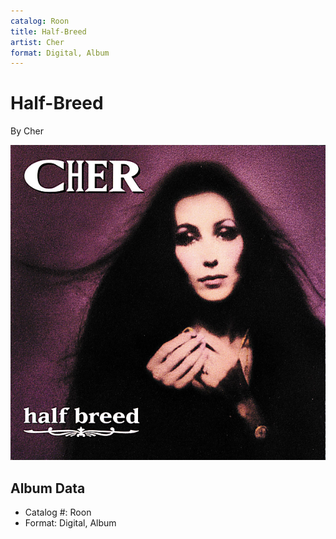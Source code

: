 ```yaml
---
catalog: Roon
title: Half-Breed
artist: Cher
format: Digital, Album
---
```


# Half-Breed

By Cher

![](../../assets/albumcovers/Cher-Half-Breed.png)

## Album Data

- Catalog #: Roon
- Format: Digital, Album

